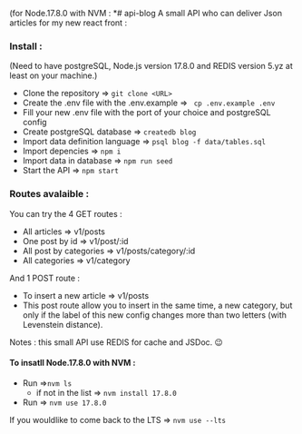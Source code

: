 

(for Node.17.8.0 with NVM :
*# api-blog
A small API who can deliver Json articles for my new react front :

### Install :

(Need to have postgreSQL, Node.js version 17.8.0 and REDIS version 5.yz at least on your machine.)

* Clone the repository => ```git clone <URL>```
* Create the .env file with the .env.example => ``` cp .env.example .env```
* Fill your new .env file with the port of your choice and postgreSQL config
* Create postgreSQL database => ```createdb blog```
* Import data definition language => ```psql blog -f data/tables.sql ```
* Import depencies => ```npm i```
* Import data in database => ``` npm run seed ```
* Start the API => ```npm start```

### Routes avalaible :
You can try the 4 GET routes :
 * All articles => v1/posts
 * One post by id => v1/post/:id
 * All post by categories => v1/posts/category/:id
 * All categories => v1/category

And 1 POST route :
* To insert a new article => v1/posts
* This post route allow you to insert in the same time, a new category, but only if the label of this new config changes more than two letters (with Levenstein distance).

Notes : this small API use REDIS for cache and JSDoc. 😉

#### To insatll Node.17.8.0 with NVM :
* Run =>```nvm ls```
  * if not in the list => ```nvm install 17.8.0```
* Run => ```nvm use 17.8.0``` 
  
If you wouldlike to come back to the LTS => ```nvm use --lts```


